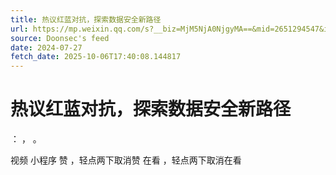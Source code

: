 ```yaml
---
title: 热议红蓝对抗，探索数据安全新路径
url: https://mp.weixin.qq.com/s?__biz=MjM5NjA0NjgyMA==&mid=2651294547&idx=1&sn=eb145ea08858dc508381c79972116fc0
source: Doonsec's feed
date: 2024-07-27
fetch_date: 2025-10-06T17:40:08.144817
---
```


# 热议红蓝对抗，探索数据安全新路径

：
，
。

视频
小程序
赞
，轻点两下取消赞
在看
，轻点两下取消在看